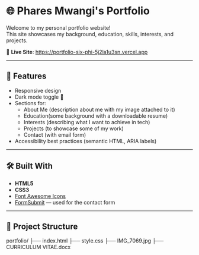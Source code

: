 # 🌐 Phares Mwangi's Portfolio

Welcome to my personal portfolio website!  
This site showcases my background, education, skills, interests, and projects.

🔗 **Live Site**: https://portfolio-six-phi-5j2la1u3sn.vercel.app

---

## 📌 Features

- Responsive design
- Dark mode toggle 🌙
- Sections for:
  - About Me (description about me with my image attached to it)
  - Education(some background with a downloadable resume)
  - Interests (describing what I want to achieve in tech)
  - Projects (to showcase some of my work)
  - Contact (with email form)
- Accessibility best practices (semantic HTML, ARIA labels)

---

## 🛠️ Built With

- **HTML5**
- **CSS3**
- [Font Awesome Icons](https://fontawesome.com/)
- [FormSubmit](https://formsubmit.co) — used for the contact form

---

## 📂 Project Structure

portfolio/
├── index.html
├── style.css
├── IMG_7069.jpg
├── CURRICULUM VITAE.docx
